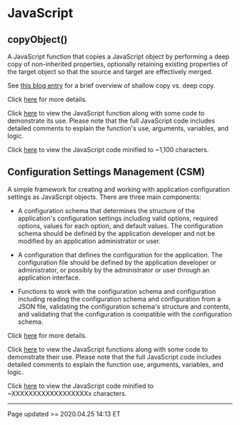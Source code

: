 # JavaScript

## copyObject()

A JavaScript function that copies a JavaScript object by performing a deep copy of non-inherited properties, optionally retaining existing properties of the target object so that the source and target are effectively merged.

See [this blog entry](/pages/blog.md#04/24_-_Shallow_Copy_vs._Deep_Copy,_and_copyObject) for a brief overview of shallow copy vs. deep copy.

Click [here](copyObject.md) for more details.

Click [here](/library/copyObject.js) to view the JavaScript function along with some code to demonstrate its use. Please note that the full JavaScript code includes detailed comments to explain the function's use, arguments, variables, and logic.

Click [here](/library/copyObject-mini.js) to view the JavaScript code minified to ~1,100 characters.

## Configuration Settings Management (CSM)

A simple framework for creating and working with application configuration settings as JavaScript objects. There are three main components:

 - A configuration schema that determines the structure of the application's configuration settings including valid options, required options, values for each option, and default values. The configuration schema should be defined by the application developer and not be modified by an application administrator or user.

 - A configuration that defines the configuration for the application. The configuration file should be defined by the application developer or administrator, or possibly by the administrator or user through an application interface.

 - Functions to work with the configuration schema and configuration including reading the configuration schema and configuration from a JSON file, validating the configuration schema's structure and contents, and validating that the configuration is compatible with the configuration schema.

Click [here](csm.md) for more details.

Click [here](/library/csm.js) to view the JavaScript functions along with some code to demonstrate their use. Please note that the full JavaScript code includes detailed comments to explain the function use, arguments, variables, and logic.

Click [here](/library/csm-mini.js) to view the JavaScript code minified to ~XXXXXXXXXXXXXXXXXXx characters.

<hr class="tight"><p class="timestamp">Page updated >= 2020.04.25 14:13 ET</p>
